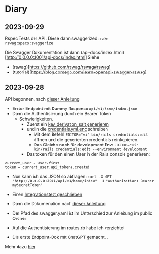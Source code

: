 # Diary
## 2023-09-29
Rspec Tests der API. Diese dann swaggerized: `rake rswag:specs:swaggerize`


Die Swagger Dokumentation ist dann (api-docs/index.html)[http://0.0.0.0:3001/api-docs/index.html]
Siehe 
- (rswag)[https://github.com/rswag/rswag#rswag]
- (tutorial)[https://blog.corsego.com/learn-openapi-swagger-rswag]


## 2023-09-28
API begonnen, nach [dieser Anleitung](https://blog.corsego.com/rails-api-bearer-authentication)
- Erster Endpoint mit Dummy Response `api/v1/home/index.json`
- Dann die Authentisierung durch ein Bearer Token
  - Schwierigkeiten. 
    - Zuerst ein [key_derivation_salt generieren](https://guides.rubyonrails.org/active_record_encryption.html)
    - und in die [credentials.yml.enc](../config/credentials.yml.enc) schreiben
      - Mit dem Befehl `EDITOR="vi" bin/rails credentials:edit` öffnen und die generierten credentials reinkopieren.
      - Das Gleiche noch für development Env: `EDITOR="vi" bin/rails credentials:edit --environment development`
    - Das token für den einen User in der Rails console generieren:
```
current_user = User.first
token = current_user.api_tokens.create!
```
- Nun kann ich das JSON so abfragen: `curl -X GET "http://0.0.0.0:3001/api/v1/home/index" -H "Authorization: Bearer mySecretToken"`
- Einen [Integrationstest geschrieben](../test/integration/api_welcome_page_test.rb)

- Dann die Dokumenation nach [dieser Anleitung](https://blog.corsego.com/learn-openapi-swagger-rswag)
 - Der Pfad des swagger.yaml ist im Unterschied zur Anleitung im public Ordner
 - Auf die Authentisierung im routes.rb habe ich verzichtet
 - Die erste Endpoint-Dok mit ChatGPT gemacht...

Mehr dazu [hier](api.md)